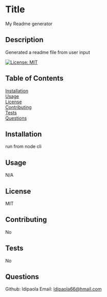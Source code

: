 
  # Title
  My Readme generator

  ## Description
  Generated a readme file from user input
  
  [![License: MIT](https://img.shields.io/badge/License-MIT-yellow.svg)](https://opensource.org/licenses/MIT)

  ## Table of Contents  
  [Installation](#Installation)  
  [Usage](#Usage)  
  [License](#License)  
  [Contributing](#Contributing)  
  [Tests](#Tests)  
  [Questions](#Questions)  
   



  ## Installation
  run from node cli

  ## Usage
  N/A

  ## License
  MIT

  ## Contributing
  No

  ## Tests
  No

  ## Questions
  Github: ldipaola
  Email: ldipaola66@hmail.com

